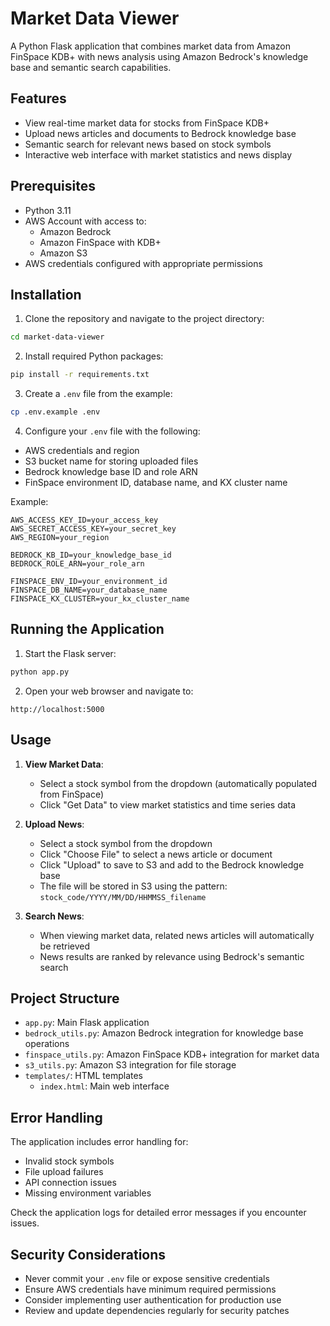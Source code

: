 # Market Data Viewer

A Python Flask application that combines market data from Amazon FinSpace KDB+ with news analysis using Amazon Bedrock's knowledge base and semantic search capabilities.

## Features

- View real-time market data for stocks from FinSpace KDB+
- Upload news articles and documents to Bedrock knowledge base
- Semantic search for relevant news based on stock symbols
- Interactive web interface with market statistics and news display

## Prerequisites

- Python 3.11
- AWS Account with access to:
  - Amazon Bedrock
  - Amazon FinSpace with KDB+
  - Amazon S3
- AWS credentials configured with appropriate permissions

## Installation

1. Clone the repository and navigate to the project directory:
```bash
cd market-data-viewer
```

2. Install required Python packages:
```bash
pip install -r requirements.txt
```

3. Create a `.env` file from the example:
```bash
cp .env.example .env
```

4. Configure your `.env` file with the following:

- AWS credentials and region
- S3 bucket name for storing uploaded files
- Bedrock knowledge base ID and role ARN
- FinSpace environment ID, database name, and KX cluster name

Example:
```
AWS_ACCESS_KEY_ID=your_access_key
AWS_SECRET_ACCESS_KEY=your_secret_key
AWS_REGION=your_region

BEDROCK_KB_ID=your_knowledge_base_id
BEDROCK_ROLE_ARN=your_role_arn

FINSPACE_ENV_ID=your_environment_id
FINSPACE_DB_NAME=your_database_name
FINSPACE_KX_CLUSTER=your_kx_cluster_name
```

## Running the Application

1. Start the Flask server:
```bash
python app.py
```

2. Open your web browser and navigate to:
```
http://localhost:5000
```

## Usage

1. **View Market Data**:
   - Select a stock symbol from the dropdown (automatically populated from FinSpace)
   - Click "Get Data" to view market statistics and time series data

2. **Upload News**:
   - Select a stock symbol from the dropdown
   - Click "Choose File" to select a news article or document
   - Click "Upload" to save to S3 and add to the Bedrock knowledge base
   - The file will be stored in S3 using the pattern: `stock_code/YYYY/MM/DD/HHMMSS_filename`

3. **Search News**:
   - When viewing market data, related news articles will automatically be retrieved
   - News results are ranked by relevance using Bedrock's semantic search

## Project Structure

- `app.py`: Main Flask application
- `bedrock_utils.py`: Amazon Bedrock integration for knowledge base operations
- `finspace_utils.py`: Amazon FinSpace KDB+ integration for market data
- `s3_utils.py`: Amazon S3 integration for file storage
- `templates/`: HTML templates
  - `index.html`: Main web interface

## Error Handling

The application includes error handling for:
- Invalid stock symbols
- File upload failures
- API connection issues
- Missing environment variables

Check the application logs for detailed error messages if you encounter issues.

## Security Considerations

- Never commit your `.env` file or expose sensitive credentials
- Ensure AWS credentials have minimum required permissions
- Consider implementing user authentication for production use
- Review and update dependencies regularly for security patches
